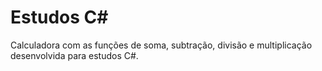 # Estudos C#

Calculadora com as funções de soma, subtração, divisão e multiplicação desenvolvida para estudos C#.

